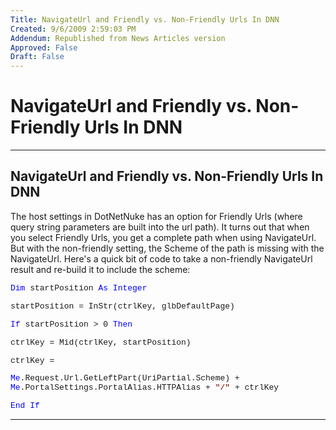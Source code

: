 ```yaml
---
Title: NavigateUrl and Friendly vs. Non-Friendly Urls In DNN
Created: 9/6/2009 2:59:03 PM
Addendum: Republished from News Articles version
Approved: False
Draft: False
---
```

# NavigateUrl and Friendly vs. Non-Friendly Urls In DNN

---

## NavigateUrl and Friendly vs. Non-Friendly Urls In DNN


The host settings in DotNetNuke has an option for Friendly Urls (where query string parameters are built into the url path). It turns out that when you select Friendly Urls, you get a complete path when using NavigateUrl. But with the non-friendly setting, the Scheme of the path is missing with the NavigateUrl. Here's a quick bit of code to take a non-friendly NavigateUrl result and re-build it to include the scheme:

 <font size="2">   <p>   <font face="Courier New"><font color="#0000ff" size="2">Dim</font><font size="2"> startPosition </font><font color="#0000ff" size="2">As</font><font size="2"> </font><font color="#0000ff" size="2">Integer</font></font></font><font size="2">    <p><font face="Courier New">startPosition = InStr(ctrlKey, glbDefaultPage)</font></p>    <p>   <font face="Courier New"><font color="#0000ff" size="2">If</font><font size="2"> startPosition &gt; 0 </font><font color="#0000ff" size="2">Then</font></font></font><font size="2">    <p><font face="Courier New">ctrlKey = Mid(ctrlKey, startPosition)</font></p>    <p><font face="Courier New">ctrlKey = </font></p>   <font face="Courier New"><font color="#0000ff" size="2">Me</font><font size="2">.Request.Url.GetLeftPart(UriPartial.Scheme) + </font><font color="#0000ff" size="2">Me</font><font size="2">.PortalSettings.PortalAlias.HTTPAlias + </font><font color="#800000" size="2">&quot;/&quot;</font></font><font size="2"><font face="Courier New"> + ctrlKey</font></font>     <p>   <font face="Courier New"><font color="#0000ff" size="2">End</font><font size="2"> </font><font color="#0000ff" size="2">If</font></font></font>
<script src="/DesktopModules/itcMetaPost/js/m.js" type="text/javascript"></script>


---

